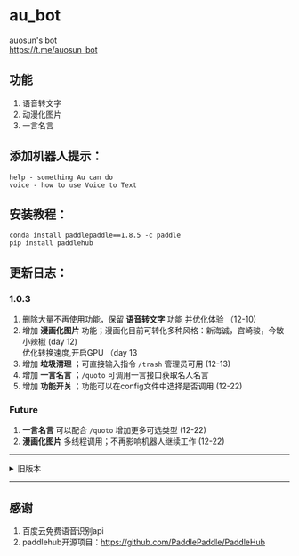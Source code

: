 # au_bot
auosun's bot  
https://t.me/auosun_bot
## 功能
1. 语音转文字
2. 动漫化图片
3. 一言名言

## 添加机器人提示：
```BotFather
help - something Au can do 
voice - how to use Voice to Text
```

## 安装教程：
```
conda install paddlepaddle==1.8.5 -c paddle
pip install paddlehub
```

## 更新日志：
### 1.0.3
1. 删除大量不再使用功能，保留 **语音转文字** 功能 并优化体验 （12-10)
2. 增加 **漫画化图片** 功能；漫画化目前可转化多种风格：新海诚，宫崎骏，今敏小辣椒 (day 12)  
   优化转换速度,开启GPU （day 13
3. 增加 **垃圾清理** ；可直接输入指令 `/trash` 管理员可用 (12-13)
4. 增加 **一言名言** ；`/quoto` 可调用一言接口获取名人名言
5. 增加 **功能开关** ；功能可以在config文件中选择是否调用 (12-22)

### Future
1. **一言名言** 可以配合 `/quoto` 增加更多可选类型 (12-22)
2. **漫画化图片** 多线程调用；不再影响机器人继续工作 (12-22)
----
<details>
  <summary> 旧版本 </summary>

   已经搁置分支 old-version
   #### 1.0.1
   1. 功能开发 语音转文字 （4/5）
   2. 增加错误反馈   
   3. 添加测试机器人 
   4. 功能开发 代理分发 (4/6)
   #### 1.0.2
   1. 增加 某2ray api接口
   2. 设置 某2ray和bot之间的绑定 (5/12)

</details>

----
## 感谢
1. 百度云免费语音识别api
2. paddlehub开源项目：https://github.com/PaddlePaddle/PaddleHub

